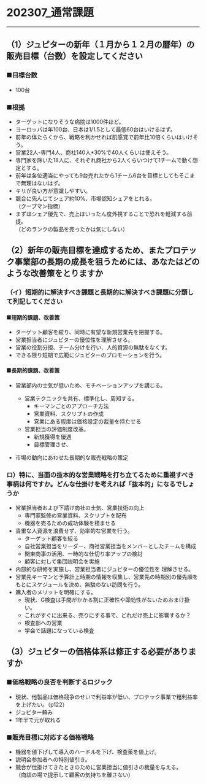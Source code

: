 
# 202307_通常課題

---

## （1）ジュピターの新年（１月から１２月の暦年）の販売目標（台数）を設定してください

### ■目標台数

- 100台

### ■根拠

- ターゲットになりそうな病院は1000件ほど。
- ヨーロッパは年100台、日本は1/1.5として最低60台はいけるはず。
- 前年の体たらくから、戦略を利かせれば肌感覚で前年比10倍くらいはいけそう。
- 営業22人-専門4人、商社140人*30%で40人くらいは使えそう。
- 専門家を除いた18人に、それぞれ商社から2人くらいつけて1チームで動く想定とする。
- 前年は各位適当にやっても9台売れたから1チーム6台を目標としてもそこまで無理はないはず。
- キリが良い方が意識しやすい。
- 競合に先んじてシェア約10%、市場認知シェアをとれる。  
（クープマン指標）
- まずはシェア優先で、売上はいったん度外視することで恐れを軽減する前提。  
（どのランクの製品を売ったかは気にしない）

## （2）新年の販売目標を達成するため、またプロテック事業部の長期の成長を狙うためには、あなたはどのような改善策をとりますか

### （イ）短期的に解決すべき課題と長期的に解決すべき課題に分類して列記してください

#### ■短期的課題、改善策

- ターゲット顧客を絞り、同時に有望な新規営業先を把握する。
- 営業担当者にジュピターの優位性を理解させる。
- 営業の役割分担、チーム分けを行い、人的資源の無駄をなくす。
- できる限り短期で広範にジュピターのプロモーションを行う。

#### ■長期的課題、改善策

- 営業部内の士気が低いため、モチベーションアップを講じる。
  - 営業テクニックを共有、標準化し、周知する。
    - キーマンごとのアプローチ方法
    - 営業資料、スクリプトの作成
    - 営業にある程度は価格設定の裁量を持たせる
  - 営業担当の評価制度改革。
    - 新規獲得を優遇
    - 目標管理させ、

- 市場の動向にあわせた長期的な販売戦略の策定

### ロ）特に、当面の抜本的な営業戦略を打ち立てるために重視すべき事柄は何ですか。どんな仕掛けを考えれば「抜本的」になるでしょうか

- 営業担当者および下請け商社の士気、営業技術の向上
  - 専門家監修の営業資料、スクリプトを配布
  - 機器を売るための成功体験を積ませる
- 貴重な人資源を浪費せず、効率的な営業を行う。
  - ターゲット顧客を絞る
  - 自社営業担当をリーダー、商社営業担当をメンバーとしたチームを構成
  - 関東商事の活用、一時的な仕切り率アップの検討
  - 顧客に対して集団説明会を実施
- 内部的な研修を実施し、営業担当者にジュピターの優位性を
理解させる。
- 営業先キーマンと予算計上時期の情報を収集し、営業先の時期別の優先順をもとにスケジュールを決め、無駄のない訪問を行う。
- 購入者のメリットを明確にする。
  - 現状、G検査は手間がかかる割に正確性や即効性がないためおまけ扱い。
  - これがすぐに出来る、売りにする事で、どれだけ売上に影響するか？
  - 検査部への営業
  - 学会で話題になっている検査

## （3）ジュピターの価格体系は修正する必要がありますか

### ■価格戦略の良否を判断するロジック

- 現状、他製品は価格競争のせいで利益率が低い、プロテック事業で粗利益率を上げたい。（p122）
- ジュピター頼み
- 1年半で元が取れる

### ■販売目標に対応する価格戦略

- 機器を値下げして導入のハードルを下げ、検査薬を値上げ。
- 説明会参加者への特別値引き。
- 競合が仕掛けてきたときのために営業担当に値引きの裁量を与える。  
（商談の場で提示して顧客の気持ちを離さない）
